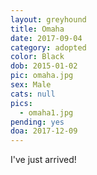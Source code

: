 ```yaml
---
layout: greyhound
title: Omaha
date: 2017-09-04
category: adopted
color: Black
dob: 2015-01-02
pic: omaha.jpg
sex: Male
cats: null
pics:
  - omaha1.jpg
pending: yes
doa: 2017-12-09
---
```


I've just arrived!
